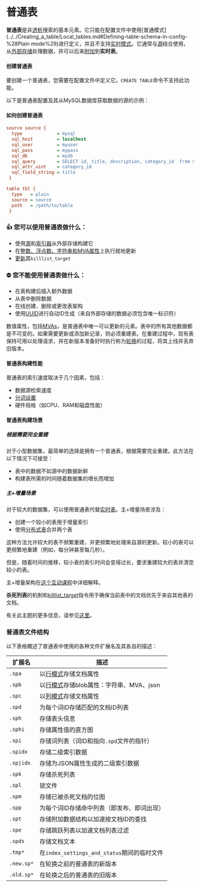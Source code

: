 # 普通表

**普通表**是非[透析](../../Creating_a_table/Local_tables/Percolate_table.md)搜索的基本元素。它只能在配置文件中使用[普通模式](../../Creating_a_table/Local_tables.md#Defining-table-schema-in-config-%28Plain mode%29)进行定义，并且不支持[实时模式](../../Creating_a_table/Local_tables.md#Online-schema-management-(RT-mode))。它通常与[源](../../Creating_a_table/Local_tables/Plain_and_real-time_table_settings.md#source)结合使用，从[外部存储](../../Data_creation_and_modification/Adding_data_from_external_storages/Plain_tables_creation.md)处理数据，并可以后来[附加](../../Data_creation_and_modification/Adding_data_from_external_storages/Adding_data_to_tables/Attaching_one_table_to_another.md)到**实时表**。

#### 创建普通表

要创建一个普通表，您需要在配置文件中定义它。`CREATE TABLE`命令不支持此功能。

<!-- example plain -->

以下是普通表配置及其从MySQL数据库获取数据的源的示例：

<!-- intro -->
#### 如何创建普通表

<!-- request Plain table example -->

```ini
source source {
  type             = mysql
  sql_host         = localhost
  sql_user         = myuser
  sql_pass         = mypass
  sql_db           = mydb
  sql_query        = SELECT id, title, description, category_id  from mytable
  sql_attr_uint    = category_id
  sql_field_string = title
 }

table tbl {
  type   = plain
  source = source
  path   = /path/to/table
 }
```
<!-- end -->

### 👍 您可以使用普通表做什么：
  * 使用[源](../../Creating_a_table/Local_tables/Plain_and_real-time_table_settings.md#source)和[索引器](../../Data_creation_and_modification/Adding_data_from_external_storages/Plain_tables_creation.md#Indexer-tool)从外部存储构建它
  * 在[整数、浮点数、字符串和MVA属性](../../Creating_a_table/Data_types.md)上执行就地更新
  * [更新](../../Data_creation_and_modification/Adding_data_from_external_storages/Adding_data_to_tables/Killlist_in_plain_tables.md#killlist_target)其`killlist_target`

### ⛔ 您不能使用普通表做什么：
  * 在表构建后插入额外数据
  * 从表中删除数据
  * 在线创建、删除或更改表架构
  * 使用[UUID](../../Data_creation_and_modification/Adding_documents_to_a_table/Adding_documents_to_a_real-time_table.md#Auto-ID)进行自动ID生成（来自外部存储的数据必须包含唯一标识符）

数值属性，包括[MVAs](../../Creating_a_table/Data_types.md#Multi-value-integer-(MVA))，是普通表中唯一可以更新的元素。表中的所有其他数据都是不可变的。如果需要更新或添加新记录，则必须重建表。在重建过程中，现有表保持可用以处理请求，并在新版本准备好时执行称为[轮换](../../Data_creation_and_modification/Adding_data_from_external_storages/Rotating_a_table.md)的过程，将其上线并丢弃旧版本。

#### 普通表构建性能

普通表的索引速度取决于几个因素，包括：
* 数据源检索速度
* [分词设置](../../Creating_a_table/NLP_and_tokenization/Data_tokenization.md)
* 硬件规格（如CPU、RAM和磁盘性能）

#### 普通表构建场景
##### 根据需要完全重建
对于小型数据集，最简单的选择是拥有一个普通表，根据需要完全重建。此方法在以下情况下可接受：

- 表中的数据不如源中的数据新鲜
- 构建表所需的时间随着数据集的增长而增加

##### 主+增量场景
对于较大的数据集，可以使用普通表代替[实时表](../../Creating_a_table/Local_tables/Real-time_table.md)。主+增量场景涉及：
* 创建一个较小的表用于增量索引
* 使用[分布式表](../../Creating_a_table/Creating_a_distributed_table/Creating_a_local_distributed_table.md)合并两个表

这种方法允许较大的表不频繁重建，并更频繁地处理来自源的更新。较小的表可以更频繁地重建（例如，每分钟甚至每几秒）。

但是，随着时间的推移，较小表的索引时间会变得过长，要求重建较大的表并清空较小的表。

主+增量架构在[这个互动课程](https://play.manticoresearch.com/maindelta/)中详细解释。

**杀死列表**的机制和[killlist_target](../../Creating_a_table/Local_tables/Plain_and_real-time_table_settings.md#killlist_target)指令用于确保当前表中的文档优先于来自其他表的文档。

有关此主题的更多信息，请参见[这里](../../Data_creation_and_modification/Adding_data_from_external_storages/Main_delta.md)。

### 普通表文件结构

以下表格概述了普通表中使用的各种文件扩展名及其各自的描述：

| 扩展名     | 描述                                                         |
| ---------- | ------------------------------------------------------------ |
| `.spa`     | 以[行模式](../../Creating_a_table/Data_types.md#Row-wise-and-columnar-attribute-storages)存储文档属性 |
| `.spb`     | 以[行模式](../../Creating_a_table/Data_types.md#Row-wise-and-columnar-attribute-storages)存储blob属性：字符串、MVA、json |
| `.spc`     | 以[列模式](../../Creating_a_table/Data_types.md#Row-wise-and-columnar-attribute-storages)存储文档属性 |
| `.spd`     | 为每个词ID存储匹配的文档ID列表                               |
| `.sph`     | 存储表头信息                                                 |
| `.sphi`    | 存储属性值的直方图                                           |
| `.spi`     | 存储词列表（词ID和指向`.spd`文件的指针）                     |
| `.spidx`   | 存储二级索引数据                                             |
| `.spjidx`  | 存储为JSON属性生成的二级索引数据                             |
| `.spk`     | 存储杀死列表                                                 |
| `.spl`     | 锁文件                                                       |
| `.spm`     | 存储已被杀死文档的位图                                       |
| `.spp`     | 为每个词ID存储命中列表（即发布、即词出现）                   |
| `.spt`     | 存储附加数据结构以加速按文档ID的查找                         |
| `.spe`     | 存储跳跃列表以加速文档列表过滤                               |
| `.spds`    | 存储文档文本                                                 |
| `.tmp*`    | 在`index_settings_and_status`期间的临时文件                  |
| `.new.sp*` | 在轮换之前的普通表的新版本                                   |
| `.old.sp*` | 在轮换之后的普通表的旧版本                                   |

<!-- proofread -->
